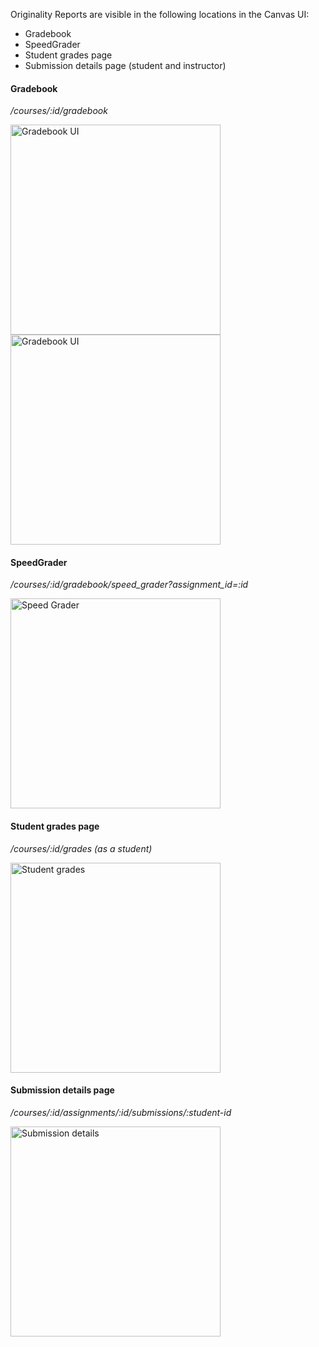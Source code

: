 Originality Reports are visible in the following locations in the Canvas UI:

* Gradebook
* SpeedGrader
* Student grades page
* Submission details page (student and instructor)

#### Gradebook

_/courses/:id/gradebook_

<img style="width:35vw;" src="./images/gradebook.png" alt="Gradebook UI" />
<img style="width:35vw;" src="./images/gradebook-2.png" alt="Gradebook UI" />

#### SpeedGrader

_/courses/:id/gradebook/speed_grader?assignment_id=:id_

<img style="width:35vw;" src="./images/speedgrader.png" alt="Speed Grader" />

#### Student grades page

_/courses/:id/grades (as a student)_

<img style="width:35vw;" src="./images/student_grades.png" alt="Student grades" />

#### Submission details page

_/courses/:id/assignments/:id/submissions/:student-id_

<img style="width:35vw;" src="./images/submission_details.png" alt="Submission details" />
